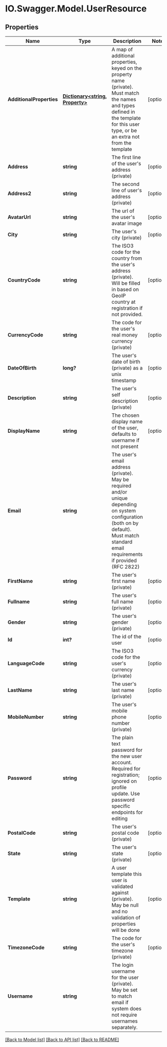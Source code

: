 # IO.Swagger.Model.UserResource
## Properties

Name | Type | Description | Notes
------------ | ------------- | ------------- | -------------
**AdditionalProperties** | [**Dictionary&lt;string, Property&gt;**](Property.md) | A map of additional properties, keyed on the property name (private). Must match the names and types defined in the template for this user type, or be an extra not from the template | [optional] 
**Address** | **string** | The first line of the user&#39;s address (private) | [optional] 
**Address2** | **string** | The second line of user&#39;s address (private) | [optional] 
**AvatarUrl** | **string** | The url of the user&#39;s avatar image | [optional] 
**City** | **string** | The user&#39;s city (private) | [optional] 
**CountryCode** | **string** | The ISO3 code for the country from the user&#39;s address (private). Will be filled in based on GeoIP country at registration if not provided. | [optional] 
**CurrencyCode** | **string** | The code for the user&#39;s real money currency (private) | [optional] 
**DateOfBirth** | **long?** | The user&#39;s date of birth (private) as a unix timestamp | [optional] 
**Description** | **string** | The user&#39;s self description (private) | [optional] 
**DisplayName** | **string** | The chosen display name of the user, defaults to username if not present | [optional] 
**Email** | **string** | The user&#39;s email address (private). May be required and/or unique depending on system configuration (both on by default). Must match standard email requirements if provided (RFC 2822) | 
**FirstName** | **string** | The user&#39;s first name (private) | [optional] 
**Fullname** | **string** | The user&#39;s full name (private) | [optional] 
**Gender** | **string** | The user&#39;s gender (private) | [optional] 
**Id** | **int?** | The id of the user | [optional] 
**LanguageCode** | **string** | The ISO3 code for the user&#39;s currency (private) | [optional] 
**LastName** | **string** | The user&#39;s last name (private) | [optional] 
**MobileNumber** | **string** | The user&#39;s mobile phone number (private) | [optional] 
**Password** | **string** | The plain text password for the new user account. Required for registration; ignored on profile update.  Use password specific endpoints for editing | [optional] 
**PostalCode** | **string** | The user&#39;s postal code (private) | [optional] 
**State** | **string** | The user&#39;s state (private) | [optional] 
**Template** | **string** | A user template this user is validated against (private). May be null and no validation of properties will be done | [optional] 
**TimezoneCode** | **string** | The code for the user&#39;s timezone (private) | [optional] 
**Username** | **string** | The login username for the user (private). May be set to match email if system does not require usernames separately. | 

[[Back to Model list]](../README.md#documentation-for-models) [[Back to API list]](../README.md#documentation-for-api-endpoints) [[Back to README]](../README.md)


